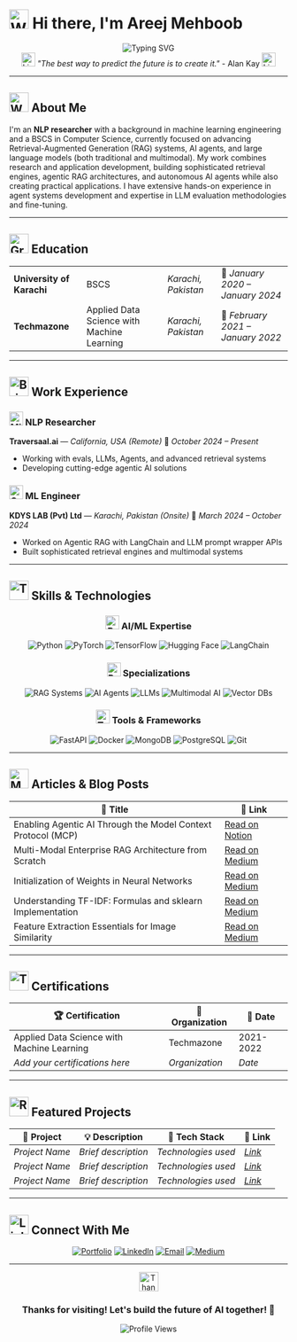 # <img src="https://raw.githubusercontent.com/Tarikul-Islam-Anik/Animated-Fluent-Emojis/master/Emojis/Hand%20gestures/Waving%20Hand.png" alt="Waving Hand" width="35" height="35" /> Hi there, I'm Areej Mehboob

<div align="center">
  <img src="https://readme-typing-svg.herokuapp.com?font=Fira+Code&size=22&duration=3000&pause=1000&color=6366F1&center=true&vCenter=true&width=600&lines=NLP+Researcher+%7C+LLMs+%7C+Retrieval+Systems;Building+the+Future+of+AI+%E2%9C%A8;Open+to+Research+%26+Collaboration!" alt="Typing SVG" />
</div>

<div align="center">
  <img src="https://raw.githubusercontent.com/Tarikul-Islam-Anik/Animated-Fluent-Emojis/master/Emojis/Objects/Light%20Bulb.png" alt="Light Bulb" width="25" height="25" />
  <em>"The best way to predict the future is to create it."</em> - Alan Kay
  <img src="https://raw.githubusercontent.com/Tarikul-Islam-Anik/Animated-Fluent-Emojis/master/Emojis/Objects/Light%20Bulb.png" alt="Light Bulb" width="25" height="25" />
</div>

---

## <img src="https://raw.githubusercontent.com/Tarikul-Islam-Anik/Animated-Fluent-Emojis/master/Emojis/People%20with%20professions/Woman%20Technologist%20Light%20Skin%20Tone.png" alt="Woman Technologist" width="35" height="35" /> About Me

I'm an **NLP researcher** with a background in machine learning engineering and a BSCS in Computer Science, currently focused on advancing Retrieval-Augmented Generation (RAG) systems, AI agents, and large language models (both traditional and multimodal). My work combines research and application development, building sophisticated retrieval engines, agentic RAG architectures, and autonomous AI agents while also creating practical applications. I have extensive hands-on experience in agent systems development and expertise in LLM evaluation methodologies and fine-tuning.



---

## <img src="https://raw.githubusercontent.com/Tarikul-Islam-Anik/Animated-Fluent-Emojis/master/Emojis/Objects/Graduation%20Cap.png" alt="Graduation Cap" width="35" height="35" /> Education

<table>
  <tr>
    <td><strong>University of Karachi</strong></td>
    <td>BSCS</td>
    <td><em>Karachi, Pakistan</em></td>
    <td>📅 <em>January 2020 – January 2024</em></td>
  </tr>
  <tr>
    <td><strong>Techmazone</strong></td>
    <td>Applied Data Science with Machine Learning</td>
    <td><em>Karachi, Pakistan</em></td>
    <td>📅 <em>February 2021 – January 2022</em></td>
  </tr>
</table>

---

## <img src="https://raw.githubusercontent.com/Tarikul-Islam-Anik/Animated-Fluent-Emojis/master/Emojis/Objects/Briefcase.png" alt="Briefcase" width="35" height="35" /> Work Experience

### <img src="https://raw.githubusercontent.com/Tarikul-Islam-Anik/Animated-Fluent-Emojis/master/Emojis/Objects/Microscope.png" alt="Microscope" width="25" height="25" /> NLP Researcher
**Traversaal.ai** — *California, USA (Remote)* 📅 *October 2024 – Present*
- Working with evals, LLMs, Agents, and advanced retrieval systems
- Developing cutting-edge agentic AI solutions

### <img src="https://raw.githubusercontent.com/Tarikul-Islam-Anik/Animated-Fluent-Emojis/master/Emojis/Objects/Gear.png" alt="Gear" width="25" height="25" /> ML Engineer
**KDYS LAB (Pvt) Ltd** — *Karachi, Pakistan (Onsite)* 📅 *March 2024 – October 2024*
- Worked on Agentic RAG with LangChain and LLM prompt wrapper APIs
- Built sophisticated retrieval engines and multimodal systems

---

## <img src="https://raw.githubusercontent.com/Tarikul-Islam-Anik/Animated-Fluent-Emojis/master/Emojis/Objects/Hammer%20and%20Wrench.png" alt="Tools" width="35" height="35" /> Skills & Technologies

<div align="center">

### <img src="https://raw.githubusercontent.com/Tarikul-Islam-Anik/Animated-Fluent-Emojis/master/Emojis/Objects/Brain.png" alt="Brain" width="25" height="25" /> AI/ML Expertise
![Python](https://img.shields.io/badge/Python-3776AB?style=for-the-badge&logo=python&logoColor=white)
![PyTorch](https://img.shields.io/badge/PyTorch-EE4C2C?style=for-the-badge&logo=pytorch&logoColor=white)
![TensorFlow](https://img.shields.io/badge/TensorFlow-FF6F00?style=for-the-badge&logo=tensorflow&logoColor=white)
![Hugging Face](https://img.shields.io/badge/🤗%20Hugging%20Face-FFD21E?style=for-the-badge)
![LangChain](https://img.shields.io/badge/🦜%20LangChain-1C3C3C?style=for-the-badge)

### <img src="https://raw.githubusercontent.com/Tarikul-Islam-Anik/Animated-Fluent-Emojis/master/Emojis/Objects/Robot.png" alt="Robot" width="25" height="25" /> Specializations
![RAG Systems](https://img.shields.io/badge/RAG%20Systems-FF6B6B?style=for-the-badge)
![AI Agents](https://img.shields.io/badge/AI%20Agents-4ECDC4?style=for-the-badge)
![LLMs](https://img.shields.io/badge/Large%20Language%20Models-45B7D1?style=for-the-badge)
![Multimodal AI](https://img.shields.io/badge/Multimodal%20AI-96CEB4?style=for-the-badge)
![Vector DBs](https://img.shields.io/badge/Vector%20Databases-FFEAA7?style=for-the-badge)

### <img src="https://raw.githubusercontent.com/Tarikul-Islam-Anik/Animated-Fluent-Emojis/master/Emojis/Objects/Toolbox.png" alt="Toolbox" width="25" height="25" /> Tools & Frameworks
![FastAPI](https://img.shields.io/badge/FastAPI-009688?style=for-the-badge&logo=fastapi&logoColor=white)
![Docker](https://img.shields.io/badge/Docker-2496ED?style=for-the-badge&logo=docker&logoColor=white)
![MongoDB](https://img.shields.io/badge/MongoDB-47A248?style=for-the-badge&logo=mongodb&logoColor=white)
![PostgreSQL](https://img.shields.io/badge/PostgreSQL-336791?style=for-the-badge&logo=postgresql&logoColor=white)
![Git](https://img.shields.io/badge/Git-F05032?style=for-the-badge&logo=git&logoColor=white)

</div>

---

## <img src="https://raw.githubusercontent.com/Tarikul-Islam-Anik/Animated-Fluent-Emojis/master/Emojis/Objects/Memo.png" alt="Memo" width="35" height="35" /> Articles & Blog Posts

<div align="center">

| 📝 **Title** | 🔗 **Link** |
|--------------|-------------|
| Enabling Agentic AI Through the Model Context Protocol (MCP) | [Read on Notion](https://www.notion.so/traversaal-ai/Enabling-Agentic-AI-Through-the-Model-Context-Protocol-MCP-1b59a2e5c4a6803b9df2fb9928944831) |
| Multi-Modal Enterprise RAG Architecture from Scratch | [Read on Medium](https://ai.gopubby.com/multi-modal-enterprise-rag-architecture-from-scratch-a3a12df0d055) |
| Initialization of Weights in Neural Networks | [Read on Medium](https://medium.com/@mehboobareej01/initialization-of-weights-in-neural-network-7243898988de) |
| Understanding TF-IDF: Formulas and sklearn Implementation | [Read on Medium](https://medium.com/@mehboobareej01/understanding-tf-idf-formulas-and-value-returned-output-from-sklearn-library-483cb2b02efa) |
| Feature Extraction Essentials for Image Similarity | [Read on Medium](https://medium.com/@mehboobareej01/feature-extraction-essentials-enhancing-image-similarity-with-feature-extraction-f46473869d3a) |

</div>

---

## <img src="https://raw.githubusercontent.com/Tarikul-Islam-Anik/Animated-Fluent-Emojis/master/Emojis/Objects/Trophy.png" alt="Trophy" width="35" height="35" /> Certifications

<div align="center">

| 🏆 **Certification** | 🏢 **Organization** | 📅 **Date** |
|---------------------|---------------------|-------------|
| Applied Data Science with Machine Learning | Techmazone | 2021-2022 |
| *Add your certifications here* | *Organization* | *Date* |

</div>

---

## <img src="https://raw.githubusercontent.com/Tarikul-Islam-Anik/Animated-Fluent-Emojis/master/Emojis/Objects/Rocket.png" alt="Rocket" width="35" height="35" /> Featured Projects

<div align="center">

| 🚀 **Project** | 💡 **Description** | 🔧 **Tech Stack** | 🔗 **Link** |
|---------------|-------------------|-------------------|-------------|
| *Project Name* | *Brief description* | *Technologies used* | *[Link](#)* |
| *Project Name* | *Brief description* | *Technologies used* | *[Link](#)* |
| *Project Name* | *Brief description* | *Technologies used* | *[Link](#)* |

</div>

---



## <img src="https://raw.githubusercontent.com/Tarikul-Islam-Anik/Animated-Fluent-Emojis/master/Emojis/Objects/Link.png" alt="Link" width="35" height="35" /> Connect With Me

<div align="center">

[![Portfolio](https://img.shields.io/badge/Portfolio-FF5722?style=for-the-badge&logo=todoist&logoColor=white)](https://areejmehboob.github.io)
[![LinkedIn](https://img.shields.io/badge/LinkedIn-0077B5?style=for-the-badge&logo=linkedin&logoColor=white)](https://www.linkedin.com/in/areej-mehboob-396b7a207/)
[![Email](https://img.shields.io/badge/Email-D14836?style=for-the-badge&logo=gmail&logoColor=white)](mailto:mehboobareej01@gmail.com)
[![Medium](https://img.shields.io/badge/Medium-12100E?style=for-the-badge&logo=medium&logoColor=white)](https://medium.com/@mehboobareej01)

</div>

---

<div align="center">
  <img src="https://raw.githubusercontent.com/Tarikul-Islam-Anik/Animated-Fluent-Emojis/master/Emojis/Hand%20gestures/Folded%20Hands%20Light%20Skin%20Tone.png" alt="Thank You" width="35" height="35" />
  <h3>Thanks for visiting! Let's build the future of AI together! 🚀</h3>
  <img src="https://komarev.com/ghpvc/?username=areejmehboob&label=Profile%20Views&color=blueviolet&style=flat" alt="Profile Views" />
</div>
